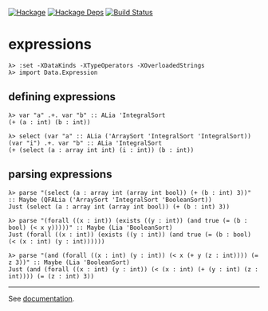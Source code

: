[![Hackage](https://img.shields.io/hackage/v/expressions.svg)](https://hackage.haskell.org/package/expressions)
[![Hackage Deps](https://img.shields.io/hackage-deps/v/expressions.svg)](https://packdeps.haskellers.com/feed?needle=expressions)
[![Build Status](https://travis-ci.org/jakubdaniel/expressions.svg?branch=master)](https://travis-ci.org/jakubdaniel/expressions)

# expressions

    λ> :set -XDataKinds -XTypeOperators -XOverloadedStrings
    λ> import Data.Expression

## defining expressions

    λ> var "a" .+. var "b" :: ALia 'IntegralSort
    (+ (a : int) (b : int))

    λ> select (var "a" :: ALia ('ArraySort 'IntegralSort 'IntegralSort)) (var "i") .+. var "b" :: ALia 'IntegralSort
    (+ (select (a : array int int) (i : int)) (b : int))

## parsing expressions

    λ> parse "(select (a : array int (array int bool)) (+ (b : int) 3))" :: Maybe (QFALia ('ArraySort 'IntegralSort 'BooleanSort))
    Just (select (a : array int (array int bool)) (+ (b : int) 3))

    λ> parse "(forall ((x : int)) (exists ((y : int)) (and true (= (b : bool) (< x y)))))" :: Maybe (Lia 'BooleanSort)
    Just (forall ((x : int)) (exists ((y : int)) (and true (= (b : bool) (< (x : int) (y : int))))))

    λ> parse "(and (forall ((x : int) (y : int)) (< x (+ y (z : int)))) (= z 3))" :: Maybe (Lia 'BooleanSort)
    Just (and (forall ((x : int) (y : int)) (< (x : int) (+ (y : int) (z : int)))) (= (z : int) 3))

---

See [documentation](https://jakubdaniel.github.io/expressions/).
